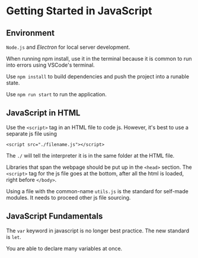 # Getting Started in JavaScript

## Environment
```Node.js``` and _Electron_ for local server development.

When running npm install, use it in the terminal because it is common to run into errors using VSCode's terminal.

Use ```npm install``` to build dependencies and push the project into a runable state.

Use ```npm run start``` to run the application.

## JavaScript in HTML

Use the ```<script>``` tag in an HTML file to code js. However, it's best to use a separate js file using 

```<script src="./filename.js"></script>```

The ```./``` will tell the interpreter it is in the same folder at the HTML file.

Libraries that span the webpage should be put up in the ```<head>``` section. The ```<script>``` tag for the js file goes at the bottom, after all the html is loaded, right before ```</body>```.

Using a file with the common-name ```utils.js``` is the standard for self-made modules. It needs to proceed other js file sourcing.

## JavaScript Fundamentals

The ```var``` keyword in javascript is no longer best practice. The new standard is ```let```.

You are able to declare many variables at once.